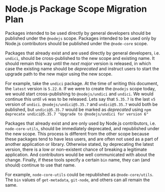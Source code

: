 # Node.js Package Scope Migration Plan

Packages intended to be used directly by general developers should be published under the `@nodejs` scope. Packages intended to be used only by Node.js contributors should be published under the `@node-core` scope.

Packages that already exist and are used directly by general developers, i.e. `undici`, should be cross-published to the new scope and existing name. It should remain this way until the *next major* version is released, in which case the existing name should be *deprecated* and instruct users to start the upgrade path to the new major using the new scope.

For example, take the `undici` package. At the time of writing this document, the `latest` version is `5.22.0`. If we were to create the `@nodejs` scope today, we would start cross-publishing to `@nodejs/undici` and `undici`. We would continue this until `v6` was to be released. Lets say that `5.35.7` is the last `v5` version of `undici`. `@nodejs/undici@5.35.7` and `undici@5.35.7` would both be published, but `undici@5.35.7` would be marked as *deprecated* using `npm deprecate undici@5.35.7 "Upgrade to @nodejs/undici for version 6"`

Packages that already exist and are only used by Node.js contributors, i.e. `node-core-utils`, should be immediately deprecated, and republished under the new scope. This process is different from the other scope because these packages tend to have less users, and are often not used as a part of another application or library. Otherwise stated, by deprecating the latest version, there is a low or non-existent chance of breaking a legitimate application. And contributors would be well communicated with about the change. Finally, if these tools specify a certain `bin` name, they can (and should) continue to use that name.

For example, `node-core-utils` could be republished as `@node-core/utils`. The `bin` values of `get-metadata`, `git-node`, and others can all remain the same.
